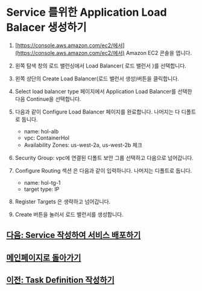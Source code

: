 # Service 를위한 Application Load Balacer 생성하기

1. [https://console.aws.amazon.com/ec2/에서](https://console.aws.amazon.com/ec2/에서) Amazon EC2 콘솔을 엽니다.

2. 왼쪽 탐색 창의 로드 밸런싱에서 Load Balancer( 로드 밸런서 )를 선택합니다.

3. 왼쪽 상단의 Create Load Balancer(로드 밸런서 생성)버튼을 클릭합니다.

4. Select load balancer type 페이지에서 Application Load Balancer를 선택한 다음 Continue을 선택합니다.

5. 다음과 같이 Configure Load Balancer 페이지를 완료합니다. 나머지는 다 디폴트로 둡니다.

    - name: hol-alb
    - vpc: ContainerHol
    - Availability Zones: us-west-2a, us-west-2b 체크

6. Security Group: vpc에 연결된 디폴트 보안 그룹 선택하고 다음으로 넘어갑니다.

7. Configure Routing 섹션 은 다음과 같이 입력하니다. 나머지는 디폴트로 둡니다.
    - name: hol-tg-1
    - target type: IP
8. Register Targets 은 생략하고 넘어갑니다.

9. Create 버튼을 눌러서 로드 밸런서를 생성합니다.

## [다음: Service 작성하여 서비스 배포하기](./create-service)

## [메인페이지로 돌아가기](../README)

## [이전: Task Definition 작성하기](./create-task-definition)
